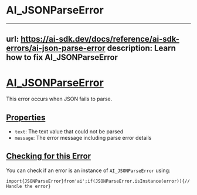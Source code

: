 # AI_JSONParseError


---
url: https://ai-sdk.dev/docs/reference/ai-sdk-errors/ai-json-parse-error
description: Learn how to fix AI_JSONParseError
---


# [AI\_JSONParseError](#ai_jsonparseerror)


This error occurs when JSON fails to parse.


## [Properties](#properties)


-   `text`: The text value that could not be parsed
-   `message`: The error message including parse error details


## [Checking for this Error](#checking-for-this-error)


You can check if an error is an instance of `AI_JSONParseError` using:

```
import{JSONParseError}from'ai';if(JSONParseError.isInstance(error)){// Handle the error}
```
